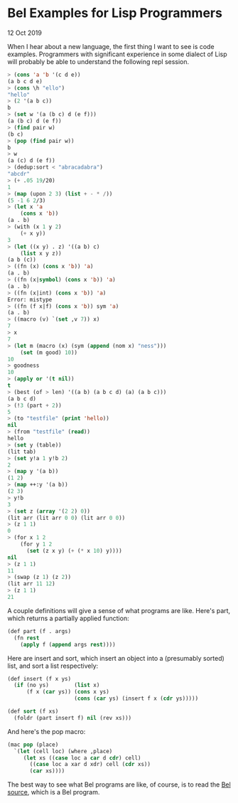 # Bel Examples for Lisp Programmers
12 Oct 2019


When I hear about a new language, the first thing I want to see is
code examples. Programmers with significant experience in some dialect
of Lisp will probably be able to understand the following repl session.

```lisp
> (cons 'a 'b '(c d e))
(a b c d e)
> (cons \h "ello")
"hello"
> (2 '(a b c))
b
> (set w '(a (b c) d (e f)))
(a (b c) d (e f))
> (find pair w)
(b c)
> (pop (find pair w))
b
> w
(a (c) d (e f))
> (dedup:sort < "abracadabra")
"abcdr"
> (+ .05 19/20)
1
> (map (upon 2 3) (list + - * /))
(5 -1 6 2/3)
> (let x 'a
    (cons x 'b))
(a . b)
> (with (x 1 y 2) 
    (+ x y))
3
> (let ((x y) . z) '((a b) c)
    (list x y z))
(a b (c))
> ((fn (x) (cons x 'b)) 'a)
(a . b)
> ((fn (x|symbol) (cons x 'b)) 'a)
(a . b)
> ((fn (x|int) (cons x 'b)) 'a)
Error: mistype
> ((fn (f x|f) (cons x 'b)) sym 'a)
(a . b)
> ((macro (v) `(set ,v 7)) x)
7
> x
7
> (let m (macro (x) (sym (append (nom x) "ness")))
    (set (m good) 10))
10
> goodness
10
> (apply or '(t nil))
t
> (best (of > len) '((a b) (a b c d) (a) (a b c)))
(a b c d)
> (!3 (part + 2))
5
> (to "testfile" (print 'hello))
nil
> (from "testfile" (read))
hello
> (set y (table))
(lit tab)
> (set y!a 1 y!b 2)
2
> (map y '(a b))
(1 2)
> (map ++:y '(a b))
(2 3)
> y!b
3
> (set z (array '(2 2) 0))
(lit arr (lit arr 0 0) (lit arr 0 0))
> (z 1 1)
0
> (for x 1 2 
    (for y 1 2 
      (set (z x y) (+ (* x 10) y))))
nil
> (z 1 1)
11
> (swap (z 1) (z 2))
(lit arr 11 12)
> (z 1 1)
21
```

A couple definitions will give a sense of what programs are like.
Here's part, which returns a partially applied function:

```lisp
(def part (f . args)
  (fn rest
    (apply f (append args rest))))
```

Here are insert and sort, which insert an object into a (presumably 
sorted) list, and sort a list respectively:

```lisp
(def insert (f x ys)
  (if (no ys)        (list x)
      (f x (car ys)) (cons x ys)
                     (cons (car ys) (insert f x (cdr ys)))))

(def sort (f xs)
  (foldr (part insert f) nil (rev xs)))
```

And here's the pop macro:

```lisp
(mac pop (place)
  `(let (cell loc) (where ,place)
     (let xs ((case loc a car d cdr) cell)
       ((case loc a xar d xdr) cell (cdr xs))
       (car xs))))
```

The best way to see what Bel programs are like, of course, is to read
the [Bel source](./bel.bel.lisp), which is a Bel program.
